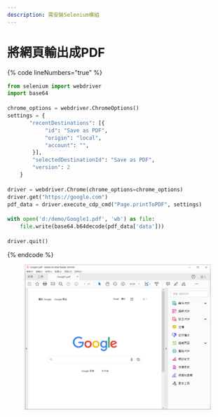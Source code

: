 ```yaml
---
description: 需安裝Selenium模組
---
```


# 將網頁輸出成PDF



{% code lineNumbers="true" %}
```python
from selenium import webdriver
import base64

chrome_options = webdriver.ChromeOptions()
settings = {
       "recentDestinations": [{
            "id": "Save as PDF",
            "origin": "local",
            "account": "",
        }],
        "selectedDestinationId": "Save as PDF",
        "version": 2
    }

driver = webdriver.Chrome(chrome_options=chrome_options)
driver.get("https://google.com")
pdf_data = driver.execute_cdp_cmd("Page.printToPDF", settings)

with open('d:/demo/Google1.pdf', 'wb') as file:
    file.write(base64.b64decode(pdf_data['data']))

driver.quit()
```
{% endcode %}

<figure><img src="../.gitbook/assets/image (1).png" alt=""><figcaption></figcaption></figure>
